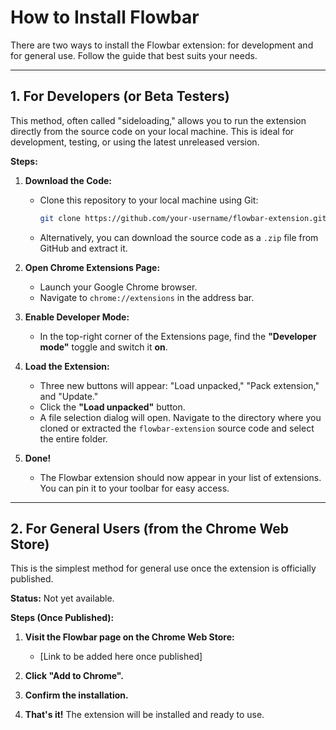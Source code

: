 # How to Install Flowbar

There are two ways to install the Flowbar extension: for development and for general use. Follow the guide that best suits your needs.

---

## 1. For Developers (or Beta Testers)

This method, often called "sideloading," allows you to run the extension directly from the source code on your local machine. This is ideal for development, testing, or using the latest unreleased version.

**Steps:**

1.  **Download the Code:**
    *   Clone this repository to your local machine using Git:
        ```bash
        git clone https://github.com/your-username/flowbar-extension.git
        ```
    *   Alternatively, you can download the source code as a `.zip` file from GitHub and extract it.

2.  **Open Chrome Extensions Page:**
    *   Launch your Google Chrome browser.
    *   Navigate to `chrome://extensions` in the address bar.

3.  **Enable Developer Mode:**
    *   In the top-right corner of the Extensions page, find the **"Developer mode"** toggle and switch it **on**.

4.  **Load the Extension:**
    *   Three new buttons will appear: "Load unpacked," "Pack extension," and "Update."
    *   Click the **"Load unpacked"** button.
    *   A file selection dialog will open. Navigate to the directory where you cloned or extracted the `flowbar-extension` source code and select the entire folder.

5.  **Done!**
    *   The Flowbar extension should now appear in your list of extensions. You can pin it to your toolbar for easy access.

---

## 2. For General Users (from the Chrome Web Store)

This is the simplest method for general use once the extension is officially published.

**Status:** Not yet available.

**Steps (Once Published):**

1.  **Visit the Flowbar page on the Chrome Web Store:**
    *   [Link to be added here once published]

2.  **Click "Add to Chrome".**

3.  **Confirm the installation.**

4.  **That's it!** The extension will be installed and ready to use.

